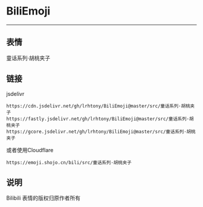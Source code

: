 # BiliEmoji
---
## 表情
童话系列·胡桃夹子
## 链接
jsdelivr
```
https://cdn.jsdelivr.net/gh/lrhtony/BiliEmoji@master/src/童话系列·胡桃夹子
https://fastly.jsdelivr.net/gh/lrhtony/BiliEmoji@master/src/童话系列·胡桃夹子
https://gcore.jsdelivr.net/gh/lrhtony/BiliEmoji@master/src/童话系列·胡桃夹子
```
或者使用Cloudflare
```
https://emoji.shojo.cn/bili/src/童话系列·胡桃夹子
```
## 说明
Bilibili 表情的版权归原作者所有
